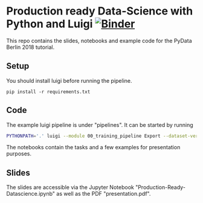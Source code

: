 # Production ready Data-Science with Python and Luigi [![Binder](https://mybinder.org/badge.svg)](https://mybinder.org/v2/gh/crazzle/pydata_berlin_2018/master)

This repo contains the slides, notebooks and example code for the PyData Berlin 2018 tutorial.

## Setup

You should install luigi before running the pipeline.

```
pip install -r requirements.txt
```

## Code

The example luigi pipeline is under "pipelines". It can be started by running

```bash
PYTHONPATH='.' luigi --module 00_training_pipeline Export --dataset-version 1 --model-version 1
```

The notebooks contain the tasks and a few examples for presentation purposes.

## Slides

The slides are accessible via the Jupyter Notebook "Production-Ready-Datascience.ipynb" as well as
the PDF "presentation.pdf".
